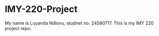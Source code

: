 # IMY-220-Project
My name is Luyanda Ndlovu, studnet no. 24580717.
This is my IMY 220 project repo.
